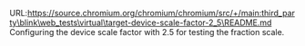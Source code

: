 URL:https://source.chromium.org/chromium/chromium/src/+/main:third_party\blink\web_tests\virtual\target-device-scale-factor-2_5\README.md
Configuring the device scale factor with 2.5 for testing the fraction scale.
